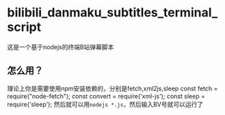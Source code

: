 # bilibili_danmaku_subtitles_terminal_script
这是一个基于nodejs的终端B站弹幕脚本
## 怎么用？
理论上你是需要使用npm安装依赖的，分别是fetch,xml2js,sleep
const fetch = require("node-fetch");
const convert = require('xml-js');
const sleep = require('sleep');
然后就可以用```nodejs *.js```，然后输入BV号就可以运行了
